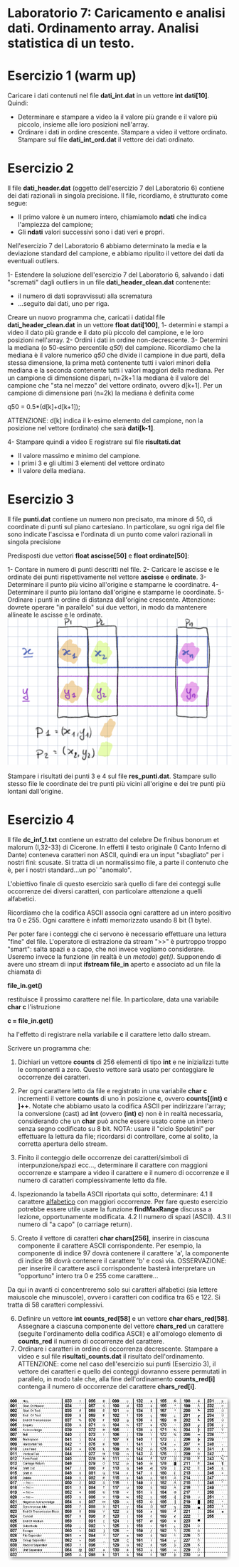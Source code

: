 # Laboratorio 7: Caricamento e analisi dati. Ordinamento array. Analisi statistica di un testo.

# Esercizio 1 (warm up)

Caricare i dati contenuti nel file __dati_int.dat__ in un vettore __int dati[10]__. Quindi:
- Determinare e stampare a video la  il valore più grande e il valore più piccolo, insieme alle loro posizioni nell'array.
- Ordinare i dati in ordine crescente. Stampare a video il vettore ordinato. Stampare sul file __dati_int_ord.dat__ il vettore dei dati ordinato.


# Esercizio 2
Il file __dati_header.dat__ (oggetto dell'esercizio 7 del Laboratorio 6) contiene dei dati razionali in singola precisione. Il file, ricordiamo, è strutturato come segue:
- Il primo valore è un numero intero, chiamiamolo __ndati__ che indica l'ampiezza del campione;
- Gli __ndati__ valori successivi sono i dati veri e propri.

Nell'esercizio 7 del Laboratorio 6 abbiamo determinato la media e la deviazione standard del campione, e abbiamo ripulito il vettore dei dati da eventuali outliers.

1- Estendere la soluzione dell'esercizio 7 del Laboratorio 6, salvando i dati "scremati" dagli outliers in un file __dati_header_clean.dat__ contenente:
- il numero di dati sopravvissuti alla scrematura
- ...seguito dai dati, uno per riga.

Creare un nuovo programma che, caricati i datidal file __dati_header_clean.dat__ in un vettore __float dati[100]__, 
1- determini e stampi a video il dato più grande e il dato più piccolo del campione, e le loro posizioni nell'array.
2- Ordini i dati in ordine non-decrescente.
3- Determini la mediana (o 50-esimo percentile _q50_) del campione. Ricordiamo che la mediana è il valore numerico _q50_ che divide il campione in due parti, della stessa dimensione, la prima metà contenente tutti i valori minori della mediana e la seconda contenente tutti i valori maggiori della mediana. Per un campione di dimensione dispari, n=2k+1 la mediana è il valore del campione che "sta nel mezzo" del vettore ordinato, ovvero d[k+1]. Per un campione di dimensione pari (n=2k) la mediana è definita come 

q50 = 0.5*(d[k]+d[k+1]);

ATTENZIONE: d[k] indica il k-esimo elemento del campione, non la posizione nel vettore (ordinato) che sarà __dati[k-1]__.

4- Stampare quindi a video E registrare sul file __risultati.dat__

- Il valore massimo e minimo del campione.
- I primi 3 e gli ultimi 3 elementi del vettore ordinato
- Il valore della mediana.

# Esercizio 3
Il file __punti.dat__ contiene un numero non precisato, ma minore  di 50, di coordinate di punti sul piano cartesiano. In particolare, su ogni riga del file sono indicate l'ascissa e l'ordinata di un punto come valori razionali in singola precisione

Predisposti due vettori __float ascisse[50]__ e __float ordinate[50]__:

1- Contare in numero di punti descritti nel file.
2- Caricare le ascisse e le ordinate dei punti rispettivamente nel vettore __ascisse__ e __ordinate__.
3- Determinare il punto più vicino all'origine e stamparne le coordinatre.
4- Determinare il punto più lontano dall'origine e stamparne le coordinate.
5- Ordinare i punti in ordine di distanza dall'origine crescente. Attenzione: dovrete operare "in parallelo" sui due vettori, in modo da mantenere allineate le ascisse e le ordinate.
![image info](./Untitled.png)

Stampare i risultati dei punti 3 e 4 sul file __res_punti.dat__. Stampare sullo stesso file le coordinate dei tre punti più vicini all'origine e dei tre punti più lontani dall'origine.

# Esercizio 4

Il file __dc_inf_1.txt__ contiene un estratto del celebre De finibus bonorum et malorum (I,32-33) di Cicerone. In effetti il testo originale (I Canto Inferno di Dante) conteneva caratteri non ASCII, quindi era un input "sbagliato" per i nostri fini: scusate. Si tratta di un normalissimo file, a parte il contenuto che è, per i nostri standard...un po` "anomalo".

L'obiettivo finale di questo esercizio sarà quello di fare dei conteggi sulle occorrenze dei diversi caratteri, con particolare attenzione a quelli alfabetici.

Ricordiamo che la codifica ASCII associa ogni carattere ad un intero positivo tra 0 e 255. Ogni carattere è infatti memorizzato usando 8 bit (1 byte). 

Per poter fare i conteggi che ci servono è necessario effettuare una lettura "fine" del file. L'operatore di estrazione da stream ">>" è purtroppo troppo "smart": salta spazi e a capo, che noi invece vogliamo considerare. Useremo invece la funzione (in realtà è un _metodo_) _get()_. Supponendo di avere uno stream di input __ifstream file_in__ aperto e associato ad un file la chiamata di 

__file_in.get()__ 

restituisce il prossimo carattere nel file. In particolare, data una variabile __char c__ l'istruzione 

__c = file_in.get()__ 

ha l'effetto di registrare nella variabile __c__ il carattere letto dallo stream.

Scrivere un programma che:

1. Dichiari un vettore __counts__ di 256 elementi di tipo __int__ e ne inizializzi tutte le componenti a zero. Questo vettore sarà usato per conteggiare le occorrenze dei caratteri.
2. Per ogni carattere letto da file e registrato in una variabile  __char c__ incrementi il vettore __counts__ di uno in posizione __c__, ovvero __counts[(int) c ]++__. Notate che abbiamo usato la codifica ASCII per indirizzare l'array; la conversione (cast) ad __int__ (ovvero __(int) c__) non è in realtà necessaria, considerando che un __char__ può anche essere usato come un intero senza segno codificato su 8 bit. 
NOTA: usare il "ciclo Spoletini" per effettuare la lettura da file; ricordarsi di controllare, come al solito, la corretta apertura dello stream.
3. Finito il conteggio delle occorrenze dei caratteri/simboli di interpunzione/spazi ecc..., determinare il carattere con maggioni occorrenze e stampare a video il carattere e il numero di occorrenze e il numero di caratteri complessivamente letto da file.

4. Ispezionando la tabella ASCII riportata qui sotto, determinare:
4.1 Il carattere <ins>alfabetico</ins> con maggiori occorrenze. Per fare questo esercizio potrebbe essere utile usare la funzione __findMaxRange__ discussa a lezione, opportunamente modificata.
4.2 Il numero di spazi (ASCII).
4.3 Il numero di "a capo" (o carriage return).

5. Creato il vettore di caratteri __char chars[256]__, inserire in ciascuna componente il carattere ASCII corrispondente. Per esempio, la componente di indice 97 dovrà contenere il carattere 'a', la componente di indice 98 dovrà contenere il carattere 'b' e così via. OSSERVAZIONE: per inserire il carattere ascii corrispondente basterà interpretare un "opportuno" intero tra 0 e 255 come carattere...

Da qui in avanti ci concentreremo solo sui caratteri alfabetici (sia lettere maiuscole che minuscole), ovvero i caratteri con codifica tra 65 e 122. Si tratta di 58 caratteri complessivi.

6. Definire un vettore __int counts_red[58]__ e un vettore __char chars_red[58]__. Assegnare a ciascuna componente del vettore __chars_red__ un carattere (seguite l'ordinamento della codifica ASCII) e all'omologo elemento di __counts_red__ il numero di occorrenze del carattere.
6. Ordinare i caratteri in ordine di occorrenza decrescente. Stampare a video e sul file __risultati_counts.dat__ il risultato dell'ordinamento. ATTENZIONE: come nel caso dell'esercizio sui punti (Esercizio 3), il vettore dei caratteri e quello dei conteggi dovranno essere permutati in parallelo, in modo tale che, alla fine dell'ordinamento __counts_red[i]__ contenga il numero di occorrenze del carattere __chars_red[i]__.

![image info](./ASCII.png)